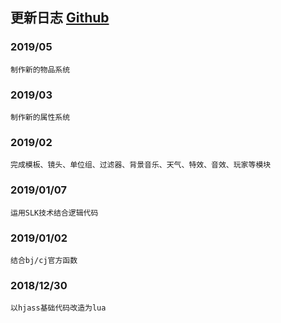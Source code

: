 ## 更新日志 <a href="https://github.com/hunzsig/h-lua" target="_blank">Github</a>

### 2019/05
    制作新的物品系统
### 2019/03
    制作新的属性系统
### 2019/02
    完成模板、镜头、单位组、过滤器、背景音乐、天气、特效、音效、玩家等模块
### 2019/01/07
    运用SLK技术结合逻辑代码
### 2019/01/02
    结合bj/cj官方函数
### 2018/12/30
    以hjass基础代码改造为lua
